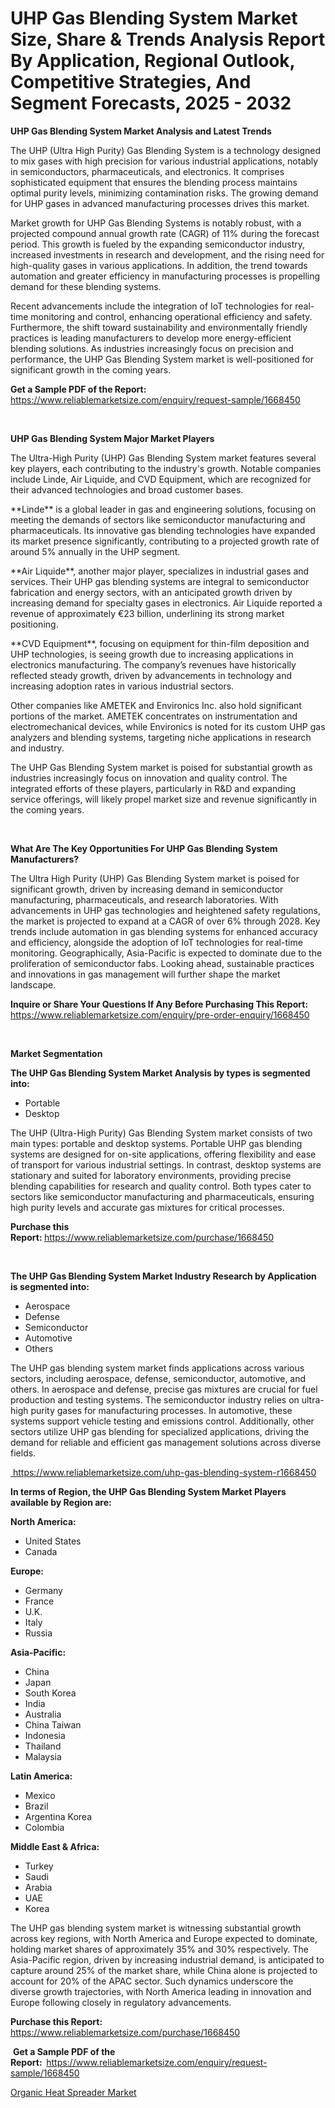 <p><h1>UHP Gas Blending System Market Size, Share & Trends Analysis Report By Application, Regional Outlook, Competitive Strategies, And Segment Forecasts, 2025 - 2032</h1></p><p><strong>UHP Gas Blending System Market Analysis and Latest Trends</strong></p>
<p><p>The UHP (Ultra High Purity) Gas Blending System is a technology designed to mix gases with high precision for various industrial applications, notably in semiconductors, pharmaceuticals, and electronics. It comprises sophisticated equipment that ensures the blending process maintains optimal purity levels, minimizing contamination risks. The growing demand for UHP gases in advanced manufacturing processes drives this market.</p><p>Market growth for UHP Gas Blending Systems is notably robust, with a projected compound annual growth rate (CAGR) of 11% during the forecast period. This growth is fueled by the expanding semiconductor industry, increased investments in research and development, and the rising need for high-quality gases in various applications. In addition, the trend towards automation and greater efficiency in manufacturing processes is propelling demand for these blending systems.</p><p>Recent advancements include the integration of IoT technologies for real-time monitoring and control, enhancing operational efficiency and safety. Furthermore, the shift toward sustainability and environmentally friendly practices is leading manufacturers to develop more energy-efficient blending solutions. As industries increasingly focus on precision and performance, the UHP Gas Blending System market is well-positioned for significant growth in the coming years.</p></p>
<p><strong>Get a Sample PDF of the Report:&nbsp;</strong> <a href="https://www.reliablemarketsize.com/enquiry/request-sample/1668450?utm_campaign=2778&utm_medium=2&utm_source=Github&utm_content=ia&utm_term=02032025&utm_id=uhp-gas-blending-system">https://www.reliablemarketsize.com/enquiry/request-sample/1668450</a></p>
<p>&nbsp;</p>
<p><strong>UHP Gas Blending System Major Market Players</strong></p>
<p><p>The Ultra-High Purity (UHP) Gas Blending System market features several key players, each contributing to the industry's growth. Notable companies include Linde, Air Liquide, and CVD Equipment, which are recognized for their advanced technologies and broad customer bases.</p><p>**Linde** is a global leader in gas and engineering solutions, focusing on meeting the demands of sectors like semiconductor manufacturing and pharmaceuticals. Its innovative gas blending technologies have expanded its market presence significantly, contributing to a projected growth rate of around 5% annually in the UHP segment.</p><p>**Air Liquide**, another major player, specializes in industrial gases and services. Their UHP gas blending systems are integral to semiconductor fabrication and energy sectors, with an anticipated growth driven by increasing demand for specialty gases in electronics. Air Liquide reported a revenue of approximately €23 billion, underlining its strong market positioning.</p><p>**CVD Equipment**, focusing on equipment for thin-film deposition and UHP technologies, is seeing growth due to increasing applications in electronics manufacturing. The company’s revenues have historically reflected steady growth, driven by advancements in technology and increasing adoption rates in various industrial sectors.</p><p>Other companies like AMETEK and Environics Inc. also hold significant portions of the market. AMETEK concentrates on instrumentation and electromechanical devices, while Environics is noted for its custom UHP gas analyzers and blending systems, targeting niche applications in research and industry.</p><p>The UHP Gas Blending System market is poised for substantial growth as industries increasingly focus on innovation and quality control. The integrated efforts of these players, particularly in R&D and expanding service offerings, will likely propel market size and revenue significantly in the coming years.</p></p>
<p>&nbsp;</p>
<p><strong>What Are The Key Opportunities For UHP Gas Blending System Manufacturers?</strong></p>
<p><p>The Ultra High Purity (UHP) Gas Blending System market is poised for significant growth, driven by increasing demand in semiconductor manufacturing, pharmaceuticals, and research laboratories. With advancements in UHP gas technologies and heightened safety regulations, the market is projected to expand at a CAGR of over 6% through 2028. Key trends include automation in gas blending systems for enhanced accuracy and efficiency, alongside the adoption of IoT technologies for real-time monitoring. Geographically, Asia-Pacific is expected to dominate due to the proliferation of semiconductor fabs. Looking ahead, sustainable practices and innovations in gas management will further shape the market landscape.</p></p>
<p><strong>Inquire or Share Your Questions If Any Before Purchasing This Report:</strong> <a href="https://www.reliablemarketsize.com/enquiry/pre-order-enquiry/1668450?utm_campaign=2778&utm_medium=2&utm_source=Github&utm_content=ia&utm_term=02032025&utm_id=uhp-gas-blending-system">https://www.reliablemarketsize.com/enquiry/pre-order-enquiry/1668450</a></p>
<p>&nbsp;</p>
<p><strong>Market Segmentation</strong></p>
<p><strong>The UHP Gas Blending System Market Analysis by types is segmented into:</strong></p>
<p><ul><li>Portable</li><li>Desktop</li></ul></p>
<p><p>The UHP (Ultra-High Purity) Gas Blending System market consists of two main types: portable and desktop systems. Portable UHP gas blending systems are designed for on-site applications, offering flexibility and ease of transport for various industrial settings. In contrast, desktop systems are stationary and suited for laboratory environments, providing precise blending capabilities for research and quality control. Both types cater to sectors like semiconductor manufacturing and pharmaceuticals, ensuring high purity levels and accurate gas mixtures for critical processes.</p></p>
<p><strong>Purchase this Report:&nbsp;</strong><a href="https://www.reliablemarketsize.com/purchase/1668450?utm_campaign=2778&utm_medium=2&utm_source=Github&utm_content=ia&utm_term=02032025&utm_id=uhp-gas-blending-system">https://www.reliablemarketsize.com/purchase/1668450</a></p>
<p>&nbsp;</p>
<p><strong>The UHP Gas Blending System Market Industry Research by Application is segmented into:</strong></p>
<p><ul><li>Aerospace</li><li>Defense</li><li>Semiconductor</li><li>Automotive</li><li>Others</li></ul></p>
<p><p>The UHP gas blending system market finds applications across various sectors, including aerospace, defense, semiconductor, automotive, and others. In aerospace and defense, precise gas mixtures are crucial for fuel production and testing systems. The semiconductor industry relies on ultra-high purity gases for manufacturing processes. In automotive, these systems support vehicle testing and emissions control. Additionally, other sectors utilize UHP gas blending for specialized applications, driving the demand for reliable and efficient gas management solutions across diverse fields.</p></p>
<p><a href="https://www.reliablemarketsize.com/uhp-gas-blending-system-r1668450?utm_campaign=2778&utm_medium=2&utm_source=Github&utm_content=ia&utm_term=02032025&utm_id=uhp-gas-blending-system">&nbsp;https://www.reliablemarketsize.com/uhp-gas-blending-system-r1668450</a></p>
<p><strong>In terms of Region, the UHP Gas Blending System Market Players available by Region are:</strong></p>
<p>
    <p> <strong> North America: </strong>
        <ul>
            <li>United States</li>
            <li>Canada</li>
        </ul>
        </p> 
    <p> <strong> Europe: </strong>
        <ul>
            <li>Germany</li>
            <li>France</li>
            <li>U.K.</li>
            <li>Italy</li>
            <li>Russia</li>
        </ul>
        </p> 
    <p> <strong> Asia-Pacific: </strong>
        <ul>
            <li>China</li>
            <li>Japan</li>
            <li>South Korea</li>
            <li>India</li>
            <li>Australia</li>
            <li>China Taiwan</li>
            <li>Indonesia</li>
            <li>Thailand</li>
            <li>Malaysia</li>
        </ul>
        </p> 
    <p> <strong> Latin America: </strong>
        <ul>
            <li>Mexico</li>
            <li>Brazil</li>
            <li>Argentina Korea</li>
            <li>Colombia</li>
        </ul>
        </p> 
    <p> <strong> Middle East & Africa: </strong>
        <ul>
            <li>Turkey</li>
            <li>Saudi</li>
            <li>Arabia</li>
            <li>UAE</li>
            <li>Korea</li>
        </ul>
    </p>
    </p>
<p><p>The UHP gas blending system market is witnessing substantial growth across key regions, with North America and Europe expected to dominate, holding market shares of approximately 35% and 30% respectively. The Asia-Pacific region, driven by increasing industrial demand, is anticipated to capture around 25% of the market share, while China alone is projected to account for 20% of the APAC sector. Such dynamics underscore the diverse growth trajectories, with North America leading in innovation and Europe following closely in regulatory advancements.</p></p>
<p><strong>Purchase this Report: </strong><a href="https://www.reliablemarketsize.com/purchase/1668450?utm_campaign=2778&utm_medium=2&utm_source=Github&utm_content=ia&utm_term=02032025&utm_id=uhp-gas-blending-system">https://www.reliablemarketsize.com/purchase/1668450</a></p>
<p>&nbsp;<strong>Get a Sample PDF of the Report:&nbsp;&nbsp;</strong><a href="https://www.reliablemarketsize.com/enquiry/request-sample/1668450?utm_campaign=2778&utm_medium=2&utm_source=Github&utm_content=ia&utm_term=02032025&utm_id=uhp-gas-blending-system">https://www.reliablemarketsize.com/enquiry/request-sample/1668450</a></p>
<p><strong></strong></p>
<p><p><a href="https://github.com/tashipmhuiri/Market-Research-Report-List-1/blob/main/organic-heat-spreader-market.md?utm_campaign=2778&utm_medium=2&utm_source=Github&utm_content=ia&utm_term=02032025&utm_id=uhp-gas-blending-system">Organic Heat Spreader Market</a></p></p>